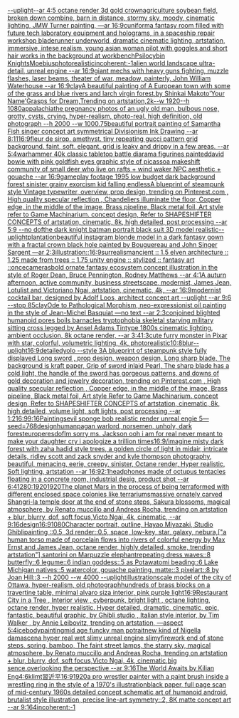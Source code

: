 [--uplight](https://www.ebank.nz/aiartgenerator?category=--uplight)[--ar 4:5 octane render 3d gold crown](https://www.ebank.nz/aiartgenerator?category=--ar%25204%3A5%2520octane%2520render%25203d%2520gold%2520crown)[agriculture soybean field, broken down combine, barn in distance, stormy sky, moody, cinematic lighting, JMW Turner painting, —ar 16:9](https://www.ebank.nz/aiartgenerator?category=agriculture%2520soybean%2520field%2C%2520broken%2520down%2520combine%2C%2520barn%2520in%2520distance%2C%2520stormy%2520sky%2C%2520moody%2C%2520cinematic%2520lighting%2C%2520JMW%2520Turner%2520painting%2C%2520%E2%80%94ar%252016%3A9)[cuniform](https://www.ebank.nz/aiartgenerator?category=cuniform)[a fantasy room filled with future tech laboratory equipment and holograms, in a spaceship repair workshop bladerunner underworld, dramatic cinematic lighting, artstation, immersive, intese realism, young asian woman pilot with goggles and short hair works in the background at workbench](https://www.ebank.nz/aiartgenerator?category=a%2520fantasy%2520room%2520filled%2520with%2520future%2520tech%2520laboratory%2520equipment%2520and%2520holograms%2C%2520in%2520a%2520spaceship%2520repair%2520workshop%2520bladerunner%2520underworld%2C%2520dramatic%2520cinematic%2520lighting%2C%2520artstation%2C%2520immersive%2C%2520intese%2520realism%2C%2520young%2520asian%2520woman%2520pilot%2520with%2520goggles%2520and%2520short%2520hair%2520works%2520in%2520the%2520background%2520at%2520workbench)[Psilocybin Knights](https://www.ebank.nz/aiartgenerator?category=Psilocybin%2520Knights)[Moebius](https://www.ebank.nz/aiartgenerator?category=Moebius)[photorealistic](https://www.ebank.nz/aiartgenerator?category=photorealistic)[incoherent:-1](https://www.ebank.nz/aiartgenerator?category=incoherent%3A-1)[alien world landscape ultra-detail, unreal engine --ar 16:9](https://www.ebank.nz/aiartgenerator?category=alien%2520world%2520landscape%2520ultra-detail%2C%2520unreal%2520engine%2520--ar%252016%3A9)[giant mechs with heavy guns fighting, muzzle flashes, laser beams, theater of war, meadow, painterly, John William Waterhouse --ar 16:9](https://www.ebank.nz/aiartgenerator?category=giant%2520mechs%2520with%2520heavy%2520guns%2520fighting%2C%2520muzzle%2520flashes%2C%2520laser%2520beams%2C%2520theater%2520of%2520war%2C%2520meadow%2C%2520painterly%2C%2520John%2520William%2520Waterhouse%2520--ar%252016%3A9)[clay](https://www.ebank.nz/aiartgenerator?category=clay)[A beautiful painting of  A European town with some of the grass and blue rivers and larch virgin forest,by Shinkai Makoto'Your Name'Grasps for Dream,Trending on artstation,2k--w 1920--h 1080](https://www.ebank.nz/aiartgenerator?category=A%2520beautiful%2520painting%2520of%2520%2520A%2520European%2520town%2520with%2520some%2520of%2520the%2520grass%2520and%2520blue%2520rivers%2520and%2520larch%2520virgin%2520forest%2Cby%2520Shinkai%2520Makoto%27Your%2520Name%27Grasps%2520for%2520Dream%2CTrending%2520on%2520artstation%2C2k--w%25201920--h%25201080)[appalachia](https://www.ebank.nz/aiartgenerator?category=appalachia)[the pregnancy photos of an ugly old man, bulbous nose, grotty, cysts, crying, hyper-realism, photo-real, high definition, old photograph --h 2000 --w 1000](https://www.ebank.nz/aiartgenerator?category=the%2520pregnancy%2520photos%2520of%2520an%2520ugly%2520old%2520man%2C%2520bulbous%2520nose%2C%2520grotty%2C%2520cysts%2C%2520crying%2C%2520hyper-realism%2C%2520photo-real%2C%2520high%2520definition%2C%2520old%2520photograph%2520--h%25202000%2520--w%25201000)[.75](https://www.ebank.nz/aiartgenerator?category=.75)[beautiful portrait painting of Samantha Fish singer concept art symmetrical Divisionism Ink Drawing --ar 8:11](https://www.ebank.nz/aiartgenerator?category=beautiful%2520portrait%2520painting%2520of%2520Samantha%2520Fish%2520singer%2520concept%2520art%2520symmetrical%2520Divisionism%2520Ink%2520Drawing%2520--ar%25208%3A11)[16:9](https://www.ebank.nz/aiartgenerator?category=16%3A9)[fleur de sirop. amethyst. tiny repeating gucci pattern grid background. faint, soft. elegant. grid is leaky and drippy in a few areas. --ar 5:4](https://www.ebank.nz/aiartgenerator?category=fleur%2520de%2520sirop.%2520amethyst.%2520tiny%2520repeating%2520gucci%2520pattern%2520grid%2520background.%2520faint%2C%2520soft.%2520elegant.%2520grid%2520is%2520leaky%2520and%2520drippy%2520in%2520a%2520few%2520areas.%2520--ar%25205%3A4)[warhammer 40k classic tabletop battle diarama figurines painted](https://www.ebank.nz/aiartgenerator?category=warhammer%252040k%2520classic%2520tabletop%2520battle%2520diarama%2520figurines%2520painted)[david bowie with pink goldfish eyes graphic style of picasso](https://www.ebank.nz/aiartgenerator?category=david%2520bowie%2520with%2520pink%2520goldfish%2520eyes%2520graphic%2520style%2520of%2520picasso)[a makeshift community of small deer who live on rafts + wind waker NPC aesthetic + gouache --ar 16:9](https://www.ebank.nz/aiartgenerator?category=a%2520makeshift%2520community%2520of%2520small%2520deer%2520who%2520live%2520on%2520rafts%2520%2B%2520wind%2520waker%2520NPC%2520aesthetic%2520%2B%2520gouache%2520--ar%252016%3A9)[gameplay footage 1995 low budget dark background forest sinister grainy exorcism kid falling endless](https://www.ebank.nz/aiartgenerator?category=gameplay%2520footage%25201995%2520low%2520budget%2520dark%2520background%2520forest%2520sinister%2520grainy%2520exorcism%2520kid%2520falling%2520endless)[A blueprint of steampunk style Vintage typewriter,  overview, prop design,  trending on Pinterest.com  , High quality specular reflection ,  Chandeliers illuminate the floor, Copper  edge, in the middle of the image, Brass pipeline,  Black metal foil,  Art style refer to Game Machinarium.  concept design, Refer to SHAPESHIFTER CONCEPTS  of artstation, cinematic,  8k, high detailed,  post processing    --ar 5:9   --no dof](https://www.ebank.nz/aiartgenerator?category=A%2520blueprint%2520of%2520steampunk%2520style%2520Vintage%2520typewriter%2C%2520%2520overview%2C%2520prop%2520design%2C%2520%2520trending%2520on%2520Pinterest.com%2520%2520%2C%2520High%2520quality%2520specular%2520reflection%2520%2C%2520%2520Chandeliers%2520illuminate%2520the%2520floor%2C%2520Copper%2520%2520edge%2C%2520in%2520the%2520middle%2520of%2520the%2520image%2C%2520Brass%2520pipeline%2C%2520%2520Black%2520metal%2520foil%2C%2520%2520Art%2520style%2520refer%2520to%2520Game%2520Machinarium.%2520%2520concept%2520design%2C%2520Refer%2520to%2520SHAPESHIFTER%2520CONCEPTS%2520%2520of%2520artstation%2C%2520cinematic%2C%2520%25208k%2C%2520high%2520detailed%2C%2520%2520post%2520processing%2520%2520%2520%2520--ar%25205%3A9%2520%2520%2520--no%2520dof)[the dark knight batman portrait black suit 3D model realistic](https://www.ebank.nz/aiartgenerator?category=the%2520dark%2520knight%2520batman%2520portrait%2520black%2520suit%25203D%2520model%2520realistic)[--uplight](https://www.ebank.nz/aiartgenerator?category=--uplight)[plantation](https://www.ebank.nz/aiartgenerator?category=plantation)[beautiful instagram blonde model in a dark fantasy gown with a fractal crown black hole painted by Bouguereau and John Singer Sargent —ar 2:3](https://www.ebank.nz/aiartgenerator?category=beautiful%2520instagram%2520blonde%2520model%2520in%2520a%2520dark%2520fantasy%2520gown%2520with%2520a%2520fractal%2520crown%2520black%2520hole%2520painted%2520by%2520Bouguereau%2520and%2520John%2520Singer%2520Sargent%2520%E2%80%94ar%25202%3A3)[illustration::](https://www.ebank.nz/aiartgenerator?category=illustration%3A%3A)[16:9](https://www.ebank.nz/aiartgenerator?category=16%3A9)[surrealism](https://www.ebank.nz/aiartgenerator?category=surrealism)[ancient :: 1.5 elven architecture :: 1.25 made from trees :: 1.75  unity engine :: stylized :: fantasy art ::](https://www.ebank.nz/aiartgenerator?category=ancient%2520%3A%3A%25201.5%2520elven%2520architecture%2520%3A%3A%25201.25%2520made%2520from%2520trees%2520%3A%3A%25201.75%2520%2520unity%2520engine%2520%3A%3A%2520stylized%2520%3A%3A%2520fantasy%2520art%2520%3A%3A)[once](https://www.ebank.nz/aiartgenerator?category=once)[cameras](https://www.ebank.nz/aiartgenerator?category=cameras)[bold ornate fantasy ecosystem concept illustration in the style of Roger Dean, Bruce Pennington, Rodney Matthews --ar 4:1](https://www.ebank.nz/aiartgenerator?category=bold%2520ornate%2520fantasy%2520ecosystem%2520concept%2520illustration%2520in%2520the%2520style%2520of%2520Roger%2520Dean%2C%2520Bruce%2520Pennington%2C%2520Rodney%2520Matthews%2520--ar%25204%3A1)[A auturn afternoon, active community, business streetscape, modernist, James Jean, Lotulist and Victoriano Ngai, artstation, cinematic, 4k, --ar 16:9](https://www.ebank.nz/aiartgenerator?category=A%2520auturn%2520afternoon%2C%2520active%2520community%2C%2520business%2520streetscape%2C%2520modernist%2C%2520James%2520Jean%2C%2520Lotulist%2520and%2520Victoriano%2520Ngai%2C%2520artstation%2C%2520cinematic%2C%25204k%2C%2520--ar%252016%3A9)[modernist cocktail bar, designed by Adolf Loos, architect concept art --uplight --ar 9:6 --stop 85](https://www.ebank.nz/aiartgenerator?category=modernist%2520cocktail%2520bar%2C%2520designed%2520by%2520Adolf%2520Loos%2C%2520architect%2520concept%2520art%2520--uplight%2520--ar%25209%3A6%2520--stop%252085)[clay](https://www.ebank.nz/aiartgenerator?category=clay)[Ode to Pathological Morphism, neo-expressionist oil painting in the style of Jean-Michel Basquiat —no text --ar 2:3](https://www.ebank.nz/aiartgenerator?category=Ode%2520to%2520Pathological%2520Morphism%2C%2520neo-expressionist%2520oil%2520painting%2520in%2520the%2520style%2520of%2520Jean-Michel%2520Basquiat%2520%E2%80%94no%2520text%2520--ar%25202%3A3)[conjoined blighted humanoid pores boils barnacles tryptophobia skeletal starving military sitting cross legged by Ansel Adams Tintype 1800s cinematic lighting, ambient occlusion, 8k octane render, --ar 3:4](https://www.ebank.nz/aiartgenerator?category=conjoined%2520blighted%2520humanoid%2520pores%2520boils%2520barnacles%2520tryptophobia%2520skeletal%2520starving%2520military%2520sitting%2520cross%2520legged%2520by%2520Ansel%2520Adams%2520Tintype%25201800s%2520cinematic%2520lighting%2C%2520ambient%2520occlusion%2C%25208k%2520octane%2520render%2C%2520--ar%25203%3A4)[1:3](https://www.ebank.nz/aiartgenerator?category=1%3A3)[cute furry monster in Pixar with star, colorful, volumetric lighting, 4k, photorealistic](https://www.ebank.nz/aiartgenerator?category=cute%2520furry%2520monster%2520in%2520Pixar%2520with%2520star%2C%2520colorful%2C%2520volumetric%2520lighting%2C%25204k%2C%2520photorealistic)[10:8](https://www.ebank.nz/aiartgenerator?category=10%3A8)[blur](https://www.ebank.nz/aiartgenerator?category=blur)[--uplight](https://www.ebank.nz/aiartgenerator?category=--uplight)[16:9](https://www.ebank.nz/aiartgenerator?category=16%3A9)[detailed](https://www.ebank.nz/aiartgenerator?category=detailed)[yolo --style 3](https://www.ebank.nz/aiartgenerator?category=yolo%2520--style%25203)[A blueprint of steampunk style fully displayed Long sword , prop design, weapon design, Long sharp blade, The background is kraft paper,  Grip of sword inlaid Pearl, The sharp blade has a cold light, the handle of the sword has gorgeous patterns,  and downs of gold decoration and jewelry decoration,  trending on Pinterest.com  , High quality specular reflection ,  Copper  edge, in the middle of the image, Brass pipeline,  Black metal foil,  Art style Refer to Game Machinarium.  concept design, Refer to SHAPESHIFTER CONCEPTS  of artstation, cinematic,  8k, high detailed,  volume light,  soft lights,  post processing    --ar 1:2](https://www.ebank.nz/aiartgenerator?category=A%2520blueprint%2520of%2520steampunk%2520style%2520fully%2520displayed%2520Long%2520sword%2520%2C%2520prop%2520design%2C%2520weapon%2520design%2C%2520Long%2520sharp%2520blade%2C%2520The%2520background%2520is%2520kraft%2520paper%2C%2520%2520Grip%2520of%2520sword%2520inlaid%2520Pearl%2C%2520The%2520sharp%2520blade%2520has%2520a%2520cold%2520light%2C%2520the%2520handle%2520of%2520the%2520sword%2520has%2520gorgeous%2520patterns%2C%2520%2520and%2520downs%2520of%2520gold%2520decoration%2520and%2520jewelry%2520decoration%2C%2520%2520trending%2520on%2520Pinterest.com%2520%2520%2C%2520High%2520quality%2520specular%2520reflection%2520%2C%2520%2520Copper%2520%2520edge%2C%2520in%2520the%2520middle%2520of%2520the%2520image%2C%2520Brass%2520pipeline%2C%2520%2520Black%2520metal%2520foil%2C%2520%2520Art%2520style%2520Refer%2520to%2520Game%2520Machinarium.%2520%2520concept%2520design%2C%2520Refer%2520to%2520SHAPESHIFTER%2520CONCEPTS%2520%2520of%2520artstation%2C%2520cinematic%2C%2520%25208k%2C%2520high%2520detailed%2C%2520%2520volume%2520light%2C%2520%2520soft%2520lights%2C%2520%2520post%2520processing%2520%2520%2520%2520--ar%25201%3A2)[16:9](https://www.ebank.nz/aiartgenerator?category=16%3A9)[9:16](https://www.ebank.nz/aiartgenerator?category=9%3A16)[Paintings](https://www.ebank.nz/aiartgenerator?category=Paintings)[evil sponge bob realistic render unreal engie 5](https://www.ebank.nz/aiartgenerator?category=evil%2520sponge%2520bob%2520realistic%2520render%2520unreal%2520engie%25205)[—seed=768](https://www.ebank.nz/aiartgenerator?category=%E2%80%94seed%3D768)[design](https://www.ebank.nz/aiartgenerator?category=design)[human](https://www.ebank.nz/aiartgenerator?category=human)[pagan warlord, norsemen, unholy, dark forest](https://www.ebank.nz/aiartgenerator?category=pagan%2520warlord%2C%2520norsemen%2C%2520unholy%2C%2520dark%2520forest)[europe](https://www.ebank.nz/aiartgenerator?category=europe)[res](https://www.ebank.nz/aiartgenerator?category=res)[dof](https://www.ebank.nz/aiartgenerator?category=dof)[Im sorry ms. Jackson ooh i am for real never meant to make your daughter cry i apologize a trillion times](https://www.ebank.nz/aiartgenerator?category=Im%2520sorry%2520ms.%2520Jackson%2520ooh%2520i%2520am%2520for%2520real%2520never%2520meant%2520to%2520make%2520your%2520daughter%2520cry%2520i%2520apologize%2520a%2520trillion%2520times)[16:9](https://www.ebank.nz/aiartgenerator?category=16%3A9)[/imagine misty dark forest with zaha hadid style trees, a golden circle of light in midair, intricate details, ridley scott and zack snyder and kyle thompson photography, beautiful, menacing, eerie, creepy, sinister, Octane render, Hyper realistic, Soft lighting, artstation --ar 16:9](https://www.ebank.nz/aiartgenerator?category=/imagine%2520misty%2520dark%2520forest%2520with%2520zaha%2520hadid%2520style%2520trees%2C%2520a%2520golden%2520circle%2520of%2520light%2520in%2520midair%2C%2520intricate%2520details%2C%2520ridley%2520scott%2520and%2520zack%2520snyder%2520and%2520kyle%2520thompson%2520photography%2C%2520beautiful%2C%2520menacing%2C%2520eerie%2C%2520creepy%2C%2520sinister%2C%2520Octane%2520render%2C%2520Hyper%2520realistic%2C%2520Soft%2520lighting%2C%2520artstation%2520--ar%252016%3A9)[2:1](https://www.ebank.nz/aiartgenerator?category=2%3A1)[headphones made of octupus tentacles floating in a concrete room, industrial desig, product shot --ar 6:4](https://www.ebank.nz/aiartgenerator?category=headphones%2520made%2520of%2520octupus%2520tentacles%2520floating%2520in%2520a%2520concrete%2520room%2C%2520industrial%2520desig%2C%2520product%2520shot%2520--ar%25206%3A4)[1280:1920](https://www.ebank.nz/aiartgenerator?category=1280%3A1920)[1920](https://www.ebank.nz/aiartgenerator?category=1920)[The planet Mars in the process of being terraformed with different enclosed space colonies like terrariums](https://www.ebank.nz/aiartgenerator?category=The%2520planet%2520Mars%2520in%2520the%2520process%2520of%2520being%2520terraformed%2520with%2520different%2520enclosed%2520space%2520colonies%2520like%2520terrariums)[massive ornately carved Shangri-la temple door at the end of stone steps, Sakura blossoms, magical atmosphere, by Renato muccillo and Andreas Rocha, trending on artstation + blur, blurry, dof, soft focus,Victo Ngai, 4k, cinematic, --ar 9:16](https://www.ebank.nz/aiartgenerator?category=massive%2520ornately%2520carved%2520Shangri-la%2520temple%2520door%2520at%2520the%2520end%2520of%2520stone%2520steps%2C%2520Sakura%2520blossoms%2C%2520magical%2520atmosphere%2C%2520by%2520Renato%2520muccillo%2520and%2520Andreas%2520Rocha%2C%2520trending%2520on%2520artstation%2520%2B%2520blur%2C%2520blurry%2C%2520dof%2C%2520soft%2520focus%2CVicto%2520Ngai%2C%25204k%2C%2520cinematic%2C%2520--ar%25209%3A16)[design](https://www.ebank.nz/aiartgenerator?category=design)[16:9](https://www.ebank.nz/aiartgenerator?category=16%3A9)[1080](https://www.ebank.nz/aiartgenerator?category=1080)[Character portrait, outline, Hayao Miyazaki, Studio Ghibli](https://www.ebank.nz/aiartgenerator?category=Character%2520portrait%2C%2520outline%2C%2520Hayao%2520Miyazaki%2C%2520Studio%2520Ghibli)[painting ::0.5, 3d render::0.5, space, low-key, star, galaxy, nebura,](https://www.ebank.nz/aiartgenerator?category=painting%2520%3A%3A0.5%2C%25203d%2520render%3A%3A0.5%2C%2520space%2C%2520low-key%2C%2520star%2C%2520galaxy%2C%2520nebura%2C)[["a human torso made of porcelain  flows into rivers of colorful energy by Max Ernst and James Jean, octane render, highly detailed, smoke,  trending artstation"],](https://www.ebank.nz/aiartgenerator?category=%5B%22a%2520human%2520torso%2520made%2520of%2520porcelain%2520%2520flows%2520into%2520rivers%2520of%2520colorful%2520energy%2520by%2520Max%2520Ernst%2520and%2520James%2520Jean%2C%2520octane%2520render%2C%2520highly%2520detailed%2C%2520smoke%2C%2520%2520trending%2520artstation%22%5D%2C)[santorini on Mar](https://www.ebank.nz/aiartgenerator?category=santorini%2520on%2520Mar)[puzzle elephant](https://www.ebank.nz/aiartgenerator?category=puzzle%2520elephant)[repeating dress waves::8 butterfly::6 legume::6 indian goddess::5 as Potawatomi beading::6 Lake Michigan natives::5 watercolor, gouache painting, matte::3 pixelart::8 by Joan Hill::3 --h 2000 --w 4000 --uplight](https://www.ebank.nz/aiartgenerator?category=repeating%2520dress%2520waves%3A%3A8%2520butterfly%3A%3A6%2520legume%3A%3A6%2520indian%2520goddess%3A%3A5%2520as%2520Potawatomi%2520beading%3A%3A6%2520Lake%2520Michigan%2520natives%3A%3A5%2520watercolor%2C%2520gouache%2520painting%2C%2520matte%3A%3A3%2520pixelart%3A%3A8%2520by%2520Joan%2520Hill%3A%3A3%2520--h%25202000%2520--w%25204000%2520--uplight)[illustration](https://www.ebank.nz/aiartgenerator?category=illustration)[scale model of the city of Ottawa, hyper-realism, old photograph](https://www.ebank.nz/aiartgenerator?category=scale%2520model%2520of%2520the%2520city%2520of%2520Ottawa%2C%2520hyper-realism%2C%2520old%2520photograph)[hundreds of brass blocks on a travertine table, minimal alvaro siza interior, pink purple light](https://www.ebank.nz/aiartgenerator?category=hundreds%2520of%2520brass%2520blocks%2520on%2520a%2520travertine%2520table%2C%2520minimal%2520alvaro%2520siza%2520interior%2C%2520pink%2520purple%2520light)[16:9](https://www.ebank.nz/aiartgenerator?category=16%3A9)[Restaurant City in a Tree , Interior view , cyberpunk, bright light , octane lighting, octane render, hyper realistic. Hyper detailed, dramatic, cinematic, epic, fantastic, beautiful graphic, by Ghibli studio , Italian style interior, by Tim Walker , by Annie Leibovitz, trending on artstation, —aspect 5:4](https://www.ebank.nz/aiartgenerator?category=Restaurant%2520City%2520in%2520a%2520Tree%2520%2C%2520Interior%2520view%2520%2C%2520cyberpunk%2C%2520bright%2520light%2520%2C%2520octane%2520lighting%2C%2520octane%2520render%2C%2520hyper%2520realistic.%2520Hyper%2520detailed%2C%2520dramatic%2C%2520cinematic%2C%2520epic%2C%2520fantastic%2C%2520beautiful%2520graphic%2C%2520by%2520Ghibli%2520studio%2520%2C%2520Italian%2520style%2520interior%2C%2520by%2520Tim%2520Walker%2520%2C%2520by%2520Annie%2520Leibovitz%2C%2520trending%2520on%2520artstation%2C%2520%E2%80%94aspect%25205%3A4)[ice](https://www.ebank.nz/aiartgenerator?category=ice)[body](https://www.ebank.nz/aiartgenerator?category=body)[painting](https://www.ebank.nz/aiartgenerator?category=painting)[mid age funcky man potrait](https://www.ebank.nz/aiartgenerator?category=mid%2520age%2520funcky%2520man%2520potrait)[new kind of Nigella damascena hyper real wet slimy unreal engine slimy](https://www.ebank.nz/aiartgenerator?category=new%2520kind%2520of%2520Nigella%2520damascena%2520hyper%2520real%2520wet%2520slimy%2520unreal%2520engine%2520slimy)[firework end of stone steps, spring, bamboo, The faint street lamps, the starry sky, magical atmosphere, by Renato muccillo and Andreas Rocha, trending on artstation + blur, blurry, dof, soft focus,Victo Ngai, 4k, cinematic,big sence,overlooking the perspective --ar 9:16](https://www.ebank.nz/aiartgenerator?category=firework%2520end%2520of%2520stone%2520steps%2C%2520spring%2C%2520bamboo%2C%2520The%2520faint%2520street%2520lamps%2C%2520the%2520starry%2520sky%2C%2520magical%2520atmosphere%2C%2520by%2520Renato%2520muccillo%2520and%2520Andreas%2520Rocha%2C%2520trending%2520on%2520artstation%2520%2B%2520blur%2C%2520blurry%2C%2520dof%2C%2520soft%2520focus%2CVicto%2520Ngai%2C%25204k%2C%2520cinematic%2Cbig%2520sence%2Coverlooking%2520the%2520perspective%2520--ar%25209%3A16)[The World Awaits by Kilian Eng](https://www.ebank.nz/aiartgenerator?category=The%2520World%2520Awaits%2520by%2520Kilian%2520Eng)[](https://www.ebank.nz/aiartgenerator?category=)[4:6](https://www.ebank.nz/aiartgenerator?category=4%3A6)[klimt](https://www.ebank.nz/aiartgenerator?category=klimt)[習近平](https://www.ebank.nz/aiartgenerator?category=%E7%BF%92%E8%BF%91%E5%B9%B3)[16:9](https://www.ebank.nz/aiartgenerator?category=16%3A9)[1920](https://www.ebank.nz/aiartgenerator?category=1920)[a pro wrestler painter with a paint brush inside a wrestling ring in the style of a 1970's illustration](https://www.ebank.nz/aiartgenerator?category=a%2520pro%2520wrestler%2520painter%2520with%2520a%2520paint%2520brush%2520inside%2520a%2520wrestling%2520ring%2520in%2520the%2520style%2520of%2520a%25201970%27s%2520illustration)[black paper, full page scan of mid-century 1960s detailed concept schematic art of humanoid android, brutalist style illustration, precise line-art symmetry::2, 8K matte concept art --ar 9:16](https://www.ebank.nz/aiartgenerator?category=black%2520paper%2C%2520full%2520page%2520scan%2520of%2520mid-century%25201960s%2520detailed%2520concept%2520schematic%2520art%2520of%2520humanoid%2520android%2C%2520brutalist%2520style%2520illustration%2C%2520precise%2520line-art%2520symmetry%3A%3A2%2C%25208K%2520matte%2520concept%2520art%2520--ar%25209%3A16)[4](https://www.ebank.nz/aiartgenerator?category=4)[incoherent:-1](https://www.ebank.nz/aiartgenerator?category=incoherent%3A-1)